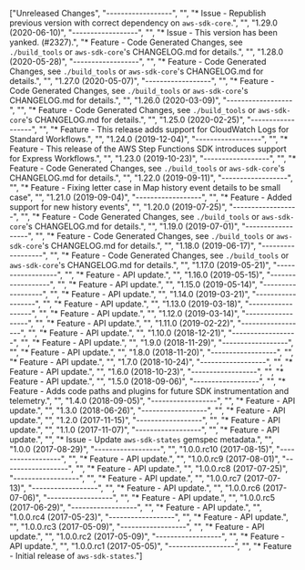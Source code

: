 ["Unreleased Changes", "------------------", "", "* Issue - Republish previous version with correct dependency on `aws-sdk-core`.", "", "1.29.0 (2020-06-10)", "------------------", "", "* Issue - This version has been yanked. (#2327).", "* Feature - Code Generated Changes, see `./build_tools` or `aws-sdk-core`'s CHANGELOG.md for details.", "", "1.28.0 (2020-05-28)", "------------------", "", "* Feature - Code Generated Changes, see `./build_tools` or `aws-sdk-core`'s CHANGELOG.md for details.", "", "1.27.0 (2020-05-07)", "------------------", "", "* Feature - Code Generated Changes, see `./build_tools` or `aws-sdk-core`'s CHANGELOG.md for details.", "", "1.26.0 (2020-03-09)", "------------------", "", "* Feature - Code Generated Changes, see `./build_tools` or `aws-sdk-core`'s CHANGELOG.md for details.", "", "1.25.0 (2020-02-25)", "------------------", "", "* Feature - This release adds support for CloudWatch Logs for Standard Workflows.", "", "1.24.0 (2019-12-04)", "------------------", "", "* Feature - This release of the AWS Step Functions SDK introduces support for Express Workflows.", "", "1.23.0 (2019-10-23)", "------------------", "", "* Feature - Code Generated Changes, see `./build_tools` or `aws-sdk-core`'s CHANGELOG.md for details.", "", "1.22.0 (2019-09-11)", "------------------", "", "* Feature - Fixing letter case in Map history event details to be small case", "", "1.21.0 (2019-09-04)", "------------------", "", "* Feature - Added support for new history events", "", "1.20.0 (2019-07-25)", "------------------", "", "* Feature - Code Generated Changes, see `./build_tools` or `aws-sdk-core`'s CHANGELOG.md for details.", "", "1.19.0 (2019-07-01)", "------------------", "", "* Feature - Code Generated Changes, see `./build_tools` or `aws-sdk-core`'s CHANGELOG.md for details.", "", "1.18.0 (2019-06-17)", "------------------", "", "* Feature - Code Generated Changes, see `./build_tools` or `aws-sdk-core`'s CHANGELOG.md for details.", "", "1.17.0 (2019-05-21)", "------------------", "", "* Feature - API update.", "", "1.16.0 (2019-05-15)", "------------------", "", "* Feature - API update.", "", "1.15.0 (2019-05-14)", "------------------", "", "* Feature - API update.", "", "1.14.0 (2019-03-21)", "------------------", "", "* Feature - API update.", "", "1.13.0 (2019-03-18)", "------------------", "", "* Feature - API update.", "", "1.12.0 (2019-03-14)", "------------------", "", "* Feature - API update.", "", "1.11.0 (2019-02-22)", "------------------", "", "* Feature - API update.", "", "1.10.0 (2018-12-21)", "------------------", "", "* Feature - API update.", "", "1.9.0 (2018-11-29)", "------------------", "", "* Feature - API update.", "", "1.8.0 (2018-11-20)", "------------------", "", "* Feature - API update.", "", "1.7.0 (2018-10-24)", "------------------", "", "* Feature - API update.", "", "1.6.0 (2018-10-23)", "------------------", "", "* Feature - API update.", "", "1.5.0 (2018-09-06)", "------------------", "", "* Feature - Adds code paths and plugins for future SDK instrumentation and telemetry.", "", "1.4.0 (2018-09-05)", "------------------", "", "* Feature - API update.", "", "1.3.0 (2018-06-26)", "------------------", "", "* Feature - API update.", "", "1.2.0 (2017-11-15)", "------------------", "", "* Feature - API update.", "", "1.1.0 (2017-11-07)", "------------------", "", "* Feature - API update.", "", "* Issue - Update `aws-sdk-states` gemspec metadata.", "", "1.0.0 (2017-08-29)", "------------------", "", "1.0.0.rc10 (2017-08-15)", "------------------", "", "* Feature - API update.", "", "1.0.0.rc9 (2017-08-01)", "------------------", "", "* Feature - API update.", "", "1.0.0.rc8 (2017-07-25)", "------------------", "", "* Feature - API update.", "", "1.0.0.rc7 (2017-07-13)", "------------------", "", "* Feature - API update.", "", "1.0.0.rc6 (2017-07-06)", "------------------", "", "* Feature - API update.", "", "1.0.0.rc5 (2017-06-29)", "------------------", "", "* Feature - API update.", "", "1.0.0.rc4 (2017-05-23)", "------------------", "", "* Feature - API update.", "", "1.0.0.rc3 (2017-05-09)", "------------------", "", "* Feature - API update.", "", "1.0.0.rc2 (2017-05-09)", "------------------", "", "* Feature - API update.", "", "1.0.0.rc1 (2017-05-05)", "------------------", "", "* Feature - Initial release of `aws-sdk-states`."]